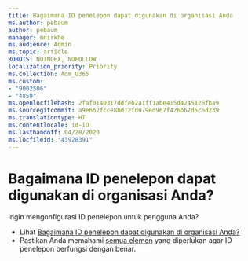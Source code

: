 ```yaml
---
title: Bagaimana ID penelepon dapat digunakan di organisasi Anda
ms.author: pebaum
author: pebaum
manager: mnirkhe
ms.audience: Admin
ms.topic: article
ROBOTS: NOINDEX, NOFOLLOW
localization_priority: Priority
ms.collection: Adm_O365
ms.custom:
- "9002506"
- "4859"
ms.openlocfilehash: 2faf0140317ddfeb2a1ff1abe415d4245126fba9
ms.sourcegitcommit: a9e6b2fcce8bd12fd079ed967f426b67d5c6d239
ms.translationtype: HT
ms.contentlocale: id-ID
ms.lasthandoff: 04/28/2020
ms.locfileid: "43928391"
---
```

# <a name="how-can-caller-id-be-used-in-your-organization"></a>Bagaimana ID penelepon dapat digunakan di organisasi Anda?

Ingin mengonfigurasi ID penelepon untuk pengguna Anda?

- Lihat [Bagaimana ID penelepon dapat digunakan di organisasi Anda?](https://docs.microsoft.com/microsoftteams/how-can-caller-id-be-used-in-your-organization)
- Pastikan Anda memahami [semua elemen](https://docs.microsoft.com/microsoftteams/more-about-calling-line-id-and-calling-party-name) yang diperlukan agar ID penelepon berfungsi dengan benar.
